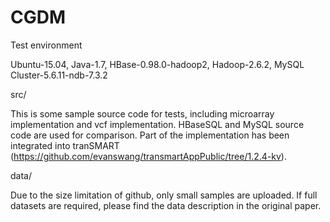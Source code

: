 # CGDM

Test environment

  Ubuntu-15.04, Java-1.7, HBase-0.98.0-hadoop2, Hadoop-2.6.2, MySQL Cluster-5.6.11-ndb-7.3.2

src/

  This is some sample source code for tests, including microarray implementation and vcf implementation. HBaseSQL and MySQL source code are used for comparison. Part of the implementation has been integrated into tranSMART (https://github.com/evanswang/transmartAppPublic/tree/1.2.4-kv).

data/

  Due to the size limitation of github, only small samples are uploaded. If full datasets are required, please find the data description in the original paper.
